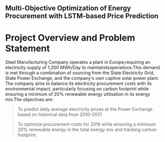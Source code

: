 ## Multi-Objective Optimization of Energy Procurement with LSTM-based Price Prediction ##

# Project Overview and Problem Statement 
Steel Manufacturing Company operates a plant in Europe,requiring an electricity supply of 1,200 MWh/Day to maintainitsoperations.This demand is met through a combination of sourcing from the State Electricity Grid, State Power Exchange, and the company's own captive solar power plant.
The company aims to balance its electricity procurement costs with its environmental impact, particularly focusing on carbon footprint while ensuring a minimum of 20% renewable energy utilisation in its energy mix.The objectives are:
> To predict daily average electricity prices at the Power Exchange based on historical data from 2010–2017.

> To optimize procurement costs for 2018 while ensuring a minimum 20% renewable energy in the total energy mix and tracking carbon footprint.




